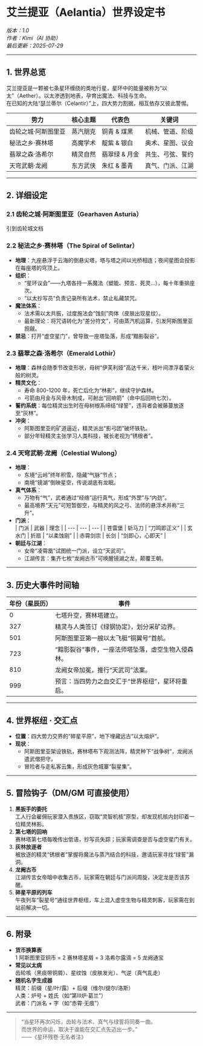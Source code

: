 # 艾兰提亚（Aelantia）世界设定书
*版本：1.0*  
*作者：Kimi（AI 协助）*  
*最后更新：2025-07-29*

---

## 1. 世界总览

艾兰提亚是一颗被七条星环缠绕的类地行星，星环中的能量被称为“以太”（Aether）。以太渗透到地表，孕育出魔法、科技与生命。  
在已知的大陆“瑟兰蒂尔（Celantir）”上，四大势力割据，相互依存又彼此警惕。  

| 势力 | 核心主题 | 代表色 | 关键词 |
| --- | --- | --- | --- |
| 齿轮之城·阿斯图里亚 | 蒸汽朋克 | 铜青 & 煤黑 | 机械、管道、阶级 |
| 秘法之乡·赛林塔 | 高魔学术 | 靛紫 & 银白 | 奥术、星图、议会 |
| 翡翠之森·洛希尔 | 精灵自然 | 翡翠绿 & 月金 | 共生、弓弦、誓约 |
| 天穹武朝·龙阙 | 东方武侠 | 朱红 & 墨青 | 真气、门派、江湖 |

---

## 2. 详细设定

### 2.1 齿轮之城·阿斯图里亚（Gearhaven Asturia）

引到齿轮城文档

### 2.2 秘法之乡·赛林塔（The Spiral of Selintar）

- **地理**：九座悬浮于云海的倒悬尖塔，塔与塔之间以光桥相连；夜间星图会投影在每座塔的穹顶上。
- **组织**：  
  - “星环议会”——九塔各持一系魔法（塑能、预言、死灵…），每十年重排座次。  
  - “以太抄写员”负责记录所有法术，禁止私藏禁咒。
- **魔法体系**：  
  - 法术需以太共振，过度施法会“蚀刻”肉体（皮肤出现星纹）。  
  - 最新理论：将咒语转化为“差分符文”，可由蒸汽机运算，引发阿斯图里亚觊觎。
- **禁忌**：打开“虚空星门”，曾导致一座塔坠落，形成“黯影裂谷”。

### 2.3 翡翠之森·洛希尔（Emerald Lothir）

- **地理**：森林会随季节改变形状，母树“伊芙利娅”高达千米，枝叶间漂浮着萤火般的树灵。
- **精灵文化**：  
  - 寿命 800-1200 年，死亡后化为“林影”，继续守护森林。  
  - 弓箭由月金与风骨木制成，可射出“回响箭”（命中后回响七次）。
- **誓约系统**：每位精灵出生时在母树根系缔结“绿誓”，违背者会被藤蔓放逐至“灰林”。
- **冲突**：  
  - 阿斯图里亚的矿道逼近，精灵派出“影弓团”破坏铁轨。  
  - 部分年轻精灵主张学习人类科技，被长老视为“锈根者”。

### 2.4 天穹武朝·龙阙（Celestial Wulong）

- **地理**：  
  - 东境“云岭”终年积雪，隐藏“气脉”节点；  
  - 南境“镜湖”倒映星空，传说湖底有龙眠。  
- **真气体系**：  
  - 万物有“气”，武者通过“经络”运行真气，形成“外罡”与“内劲”。  
  - 最高境界“天元”可短暂御空，与精灵的风之弓、法师的悬浮术并称“三升”。
- **门派**：  
  | 门派 | 武器 | 理念 |
  | --- | --- | --- |
  | 苍雷堡 | 斩马刀 | “刀鸣即正义” |
  | 玄水门 | 折扇 | “以柔蚀刚” |
  | 赤霄剑宗 | 长剑 | “剑即心，心即天” |
- **朝廷与江湖**：  
  - 女帝“凌霄凰”试图统一门派，设立“天武司”。  
  - 江湖传言：集齐七枚“龙阙古币”可唤醒镜湖之龙，颠覆王朝。

---

## 3. 历史大事件时间轴

| 年份（星辰历） | 事件 |
| --- | --- |
| 0 | 七塔升空，赛林塔建立。 |
| 327 | 精灵与人类签订《绿钢协定》，划分采矿边界。 |
| 501 | 阿斯图里亚第一艘以太飞艇“铜翼号”首航。 |
| 723 | “黯影裂谷”事件，一座法师塔坠落，虚空生物入侵森林。 |
| 810 | 龙阙女帝加冕，推行“天武司”法案。 |
| 999 | 预言：当四势力之血交汇于“世界枢纽”，星环将重启。 |

---

## 4. 世界枢纽 · 交汇点

- **位置**：四大势力交界的“碎星平原”，地下埋藏远古“以太熔炉”。
- **现状**：  
  - 阿斯图里亚架设铁轨，赛林塔布下观测法阵，精灵种下“战争树”，龙阙派遣武僧把守。  
  - 冒险者与走私客云集，形成灰色城寨“裂星集”。

---

## 5. 冒险钩子（DM/GM 可直接使用）

1. **黑扳手的委托**  
   工人行会雇佣玩家潜入贵族区，窃取“灵智机核”原型，却发现机核内封印着一位精灵林影。
2. **第七塔的回响**  
   赛林塔第七塔每晚传出低语，抄写员失踪；玩家需调查是否与虚空星门有关。
3. **灰林放逐者**  
   被放逐的精灵“锈根者”掌握将魔法与蒸汽结合的科技，邀请玩家寻找“绿誓”漏洞。
4. **龙阙古币**  
   江湖传言女帝暗中收集古币，玩家需在朝廷与门派间周旋，决定龙是否该苏醒。
5. **碎星平原的列车**  
   午夜列车“裂星号”通往世界枢纽，车上混入虚空生物与精灵刺客，玩家需在到站前解决一切。

---

## 6. 附录

- **货币换算表**  
  1 阿斯图里亚铜币 = 2 赛林塔星屑 = 3 洛希尔露滴 = 5 龙阙通宝  
- **常见以太病**  
  齿轮咳（黑痰带铜屑）、星纹蚀（皮肤发光）、气逆（真气乱走）  
- **随机名字生成器**  
  精灵：前缀（星/叶/露）+ 后缀（维尔/缇尔/洛斯）  
  人类：炉号 + 姓氏（如“第Ⅲ炉·葛兰”）  
  武者：门派名 + 字（如“赤霄·无痕”）

---

> “当星环再次闪烁，齿轮与法术、真气与绿誓将同奏一曲。  
>  而世界的命运，取决于谁能在交汇点先迈出一步。”  
> ——《星环残卷·无名者注》